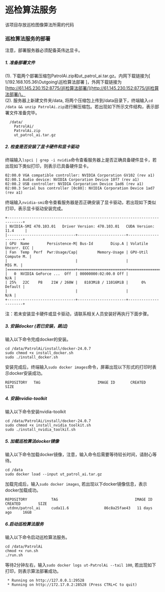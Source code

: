 # 巡检算法服务
该项目存放巡检图像算法所需的代码

### 巡检算法服务的部署
注意，部署服务器必须配备英伟达显卡。
##### 1. 准备部署文件
(1). 下载两个部署压缩包PatrolAi.zip和ut_patrol_ai.tar.gz。内网下载链接为[ \\\192.168.105.36\Outgoing\巡检算法部署 ]，外网下载链接为[http://61.145.230.152:8775/巡检算法部署/](http://61.145.230.152:8775/巡检算法部署/)。  
(2). 服务器上新建文件夹/data, 将两个压缩包上传到/data目录下，终端输入```cd /data && unzip PatrolAi.zip```进行解压缩包。若出现如下所示文件结构，表示部署文件准备完毕。
```
  /data/
    PatrolAi/
    PatrolAi.zip
    ut_patrol_ai.tar.gz
```
##### 2. 检查是否安装了显卡硬件和显卡驱动
终端输入```lspci | grep -i nvidia```命令查看服务器上是否正确具备硬件显卡，若出现如下类似打印，则表示已具备硬件显卡。
```
02:00.0 VGA compatible controller: NVIDIA Corporation GV102 (rev a1)
02:00.1 Audio device: NVIDIA Corporation Device 10f7 (rev a1)
02:00.2 USB controller: NVIDIA Corporation Device 1ad6 (rev a1)
02:00.3 Serial bus controller [0c80]: NVIDIA Corporation Device 1ad7 (rev a1)
```
终端输入```nvidia-smi```命令查看服务器是否正确安装了显卡驱动，若出现如下类似打印，表示显卡驱动安装完成。
```
+-----------------------------------------------------------------------------+
| NVIDIA-SMI 470.103.01   Driver Version: 470.103.01   CUDA Version: 11.4     |
|-------------------------------+----------------------+----------------------+
| GPU  Name        Persistence-M| Bus-Id        Disp.A | Volatile Uncorr. ECC |
| Fan  Temp  Perf  Pwr:Usage/Cap|         Memory-Usage | GPU-Util  Compute M. |
|                               |                      |               MIG M. |
|===============================+======================+======================|
|   0  NVIDIA GeForce ...  Off  | 00000000:02:00.0 Off |                  N/A |
| 25%   22C    P8    21W / 260W |   8103MiB / 11016MiB |      0%      Default |
|                               |                      |                  N/A |
+-------------------------------+----------------------+----------------------+
```
注：若未安装显卡硬件或显卡驱动，请联系相关人员安装好再执行下面步骤。
##### 3. 安装docker (若已安装，跳过)
输入以下命令完成docker的安装。
```
cd /data/PatrolAi/install/docker-24.0.7
sudo chmod +x install_docker.sh
sudo ./install_docker.sh
```
安装完成后，终端输入```sudo docker images```命令，屏幕出现以下形式的打印时表示docker安装成功。
```
REPOSITORY   TAG                          IMAGE ID       CREATED       SIZE
```
##### 4. 安装nvidia-toolkit
输入以下命令安装nvidia-toolkit
```
cd /data/PatrolAi/install/docker-24.0.7
sudo chmod +x install_nvidia_toolkit.sh
sudo ./install_nvidia_toolkit.sh
```
##### 5. 加载巡检算法docker镜像
输入以下命令加载docker镜像，注意，输入命令后需要等待较长时间，请耐心等待。
```
cd /data
sudo docker load --input ut_patrol_ai.tar.gz
```
加载完成后，输入```sudo docker images```, 若出现以下docker镜像信息，表示docker加载成功。
```
REPOSITORY           TAG                                   IMAGE ID       CREATED        SIZE
 utdnn/patrol_ai     cuda11.6                86c8a25fae43   11 days ago     16GB
```
##### 6.启动巡检算法服务
输入以下命令启动巡检算法服务。
```
cd /data/PatrolAi
chmod +x run.sh
./run.sh
```
等待2分钟左右，输入```sudo docker logs ut-PatrolAi --tail 100```, 若出现如下打印，则表示算法部署成功。
```
 * Running on http://127.0.0.1:29528
 * Running on http://172.17.0.2:28528 (Press CTRL+C to quit)
```
